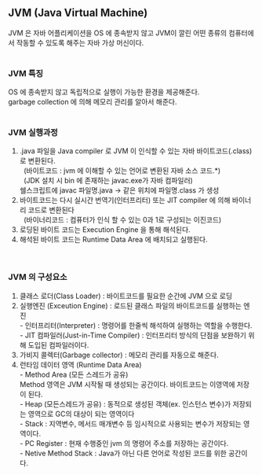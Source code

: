 ## JVM (Java Virtual Machine)
JVM 은 자바 어플리케이션을 OS 에 종속받지 않고 JVM이 깔린 어떤 종류의 컴퓨터에서 작동할 수 있도록 해주는 자바 가상 머신이다.<br>
<br>

### JVM 특징
OS 에 종속받지 않고 독립적으로 실행이 가능한 환경을 제공해준다.<br>
garbage collection 에 의해 메모리 관리를 알아서 해준다.<br>
<br>

### JVM 실행과정
1. .java 파일을 Java compiler 로 JVM 이 인식할 수 있는 자바 바이트코드(.class) 로 변환된다.<br>
&nbsp;&nbsp;(바이트코드 : jvm 에 이해할 수 있는 언어로 변환된 자바 소스 코드.*)<br>
&nbsp;&nbsp;(JDK 설치 시 bin 에 존재하는 javac.exe가 자바 컴파일러)<br>
쉘스크립트에 javac 파일명.java -> 같은 위치에 파일명.class 가 생성<br>
2. 바이트코드는 다시 실시간 번역기(인터프리터) 또는 JIT compiler 에 의해 바이너리 코드로 변환된다<br>
&nbsp;&nbsp;(바이너리코드 : 컴퓨터가 인식 할 수 있는 0과 1로 구성되는 이진코드)<br>
3. 로딩된 바이트 코드는 Execution Engine  을 통해 해석된다.<br>
4. 해석된 바이트 코드는 Runtime Data Area 에 배치되고 실행된다.<br>
<br>

### JVM 의 구성요소
1. 클래스 로더(Class Loader) : 바이트코드를 필요한 순간에 JVM 으로 로딩<br>
2. 실행엔진 (Exceution Engine) : 로드된 클래스 파일의 바이트코드를 실행하는 엔진<br>
-&nbsp;인터프리터(Interpreter) : 명령어를 한줄씩 해석하여 실행하는 역할을 수행한다. <br>
-&nbsp;JIT 컴파일러(Just-in-Time Compiler) : 인터프리터 방식의 단점을 보완하기 위해 도입된 컴파일러이다.<br>
3. 가비지 콜렉터(Garbage collector) : 메모리 관리를 자동으로 해준다.<br>
4. 런타임 데이터 영역 (Runtime Data Area)<br>
-&nbsp;Method Area (모든 스레드가 공유) <br>
  Method 영역은 JVM 시작될 때 생성되는 공간이다. 바이트코드는 이영역에 저장이 된다.<br>
-&nbsp;Heap (모든스레드가 공유) : 동적으로 생성된 객체(ex. 인스턴스 변수)가 저장되는 영역으로 GC의 대상이 되는 영역이다<br>
-&nbsp;Stack : 지역변수, 메서드 매개변수 등 임시적으로 사용되는 변수가 저장되는 영역이다. <br>
-&nbsp;PC Register : 현재 수행중인  jvm 의 명령어 주소를 저장하는 공간이다.<br>
-&nbsp;Netive Method Stack : Java가 아닌 다른 언어로 작성된 코드를 위한 공간이다.<br>
<br>


